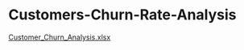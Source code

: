 # Customers-Churn-Rate-Analysis
[Customer_Churn_Analysis.xlsx](https://github.com/user-attachments/files/18789884/Customer_Churn_Analysis.xlsx)
